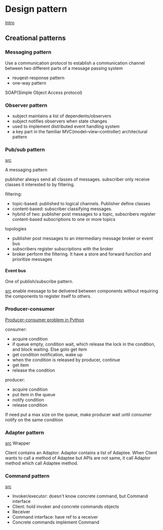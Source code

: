 # Design pattern

[Intro](https://en.wikipedia.org/wiki/Software_design_pattern)

## Creational patterns

### Messaging pattern

Use a communication protocol to establish a communication channel between two different parts of a message passing system

- reuqest-response pattern
- one-way pattern

SOAP(Simple Object Access protocol)

### Observer pattern
- subject maintains a list of dependents/observers
- subject notifies observers when state changes
- used to implement distributed event handling system
- a key part in the familiar MVC(model–view–controller) architectural pattern


### Pub/sub pattern
[src](https://en.wikipedia.org/wiki/Publish%E2%80%93subscribe_pattern)

A messaging pattern

publisher always send all classes of messages. subscriber only receive classes it interested to by filtering.

filtering:
- topic-based: published to logical channels. Publisher define classes
- content-based: subscriber classifying messages.
- hybrid of two: publisher post messages to a topic, subscribers register content-based subscriptions to one or more topics

topologies
- publisher post messages to an intermediary message broker or event bus
- subscribers register subscriptions with the broker
- broker perform the filtering. It have a store and forward function and prioritize messages

#### Event bus
One of publish/subscribe pattern. 

[src](http://timnew.me/blog/2014/12/06/typical-eventbus-design-patterns/)
enable message to be delivered between components without requiring the components to register itself to others.


### Producer-consumer
[Producer-consumer problem in Python](http://agiliq.com/blog/2013/10/producer-consumer-problem-in-python/)

consumer:
- acquire condition
- if queue empty, condition wait, which release the lock in the condition, and block waiting. Else goto get item
- get condition notification, wake up
- when the condition is released by producer, continue
- get item
- release the condition

producer:
- acquire condition
- put item in the queue
- notify condition
- release condition

If need put a max size on the queue, make producer wait until consumer notify on the same condition

### Adapter pattern
[src](https://en.wikipedia.org/wiki/Adapter_pattern) Wrapper

Client contains an Adaptor. Adaptor contains a list of Adaptee. When Client wants to call a method of Adaptee but APIs are not same, it call Adaptor method which call Adaptee method.

### Command pattern
[src](https://en.wikipedia.org/wiki/Command_pattern)

- Invoker/executor: doesn't know concrete command, but Command interface
- Client: hold invoker and concrete commands objects
- Receiver
- Command interface: have ref to a receiver
- Concrete commands implement Command


